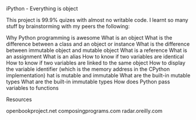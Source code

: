 iPython - Everything is object

This project is 99.9% quizes with almost no writable code. I learnt so many stuff by brainstorming with my peers the following:

Why Python programming is awesome
What is an object
What is the difference between a class and an object or instance
What is the difference between immutable object and mutable object
What is a reference
What is an assignment
What is an alias
How to know if two variables are identical
How to know if two variables are linked to the same object
How to display the variable identifier (which is the memory address in the CPython implementation)
hat is mutable and immutable
What are the built-in mutable types
What are the built-in immutable types
How does Python pass variables to functions

Resources

openbookproject.net
composingprograms.com
radar.oreilly.com
